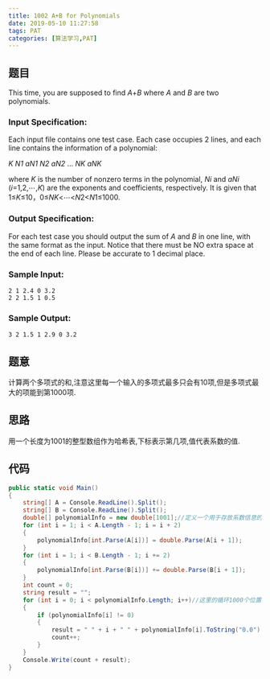 ```yaml
---
title: 1002 A+B for Polynomials
date: 2019-05-10 11:27:58
tags: PAT
categories: [算法学习,PAT]
---
```


## 题目

This time, you are supposed to find *A*+*B* where *A* and *B* are two polynomials.

### Input Specification:

Each input file contains one test case. Each case occupies 2 lines, and each line contains the information of a polynomial:

*K* *N1* *aN1* *N2* *aN2* ... *NK* *aNK*

where *K* is the number of nonzero terms in the polynomial, *Ni* and *aNi* (*i*=1,2,⋯,*K*) are the exponents and coefficients, respectively. It is given that 1≤*K*≤10，0≤*NK*<⋯<*N*2<*N*1≤1000.

### Output Specification:

For each test case you should output the sum of *A* and *B* in one line, with the same format as the input. Notice that there must be NO extra space at the end of each line. Please be accurate to 1 decimal place.

### Sample Input:

```in
2 1 2.4 0 3.2
2 2 1.5 1 0.5
```

### Sample Output:

```out
3 2 1.5 1 2.9 0 3.2
```

<!-- more -->

## 题意

计算两个多项式的和,注意这里每一个输入的多项式最多只会有10项,但是多项式最大的项能到第1000项.

## 思路

用一个长度为1001的整型数组作为哈希表,下标表示第几项,值代表系数的值.

## 代码

```c#
public static void Main()
{
    string[] A = Console.ReadLine().Split();
    string[] B = Console.ReadLine().Split();
    double[] polynomialInfo = new double[1001];//定义一个用于存放系数信息的哈希表.
    for (int i = 1; i < A.Length - 1; i = i + 2)
    {
        polynomialInfo[int.Parse(A[i])] = double.Parse(A[i + 1]);
    }
    for (int i = 1; i < B.Length - 1; i += 2)
    {
        polynomialInfo[int.Parse(B[i])] += double.Parse(B[i + 1]);
    }
    int count = 0;
    string result = "";
    for (int i = 0; i < polynomialInfo.Length; i++)//这里的循环1000个位置只有最多10个是有用的,但是没有必要进行优化,因为我试了,时间都差不多.
    {
        if (polynomialInfo[i] != 0)
        {
            result = " " + i + " " + polynomialInfo[i].ToString("0.0") + result;
            count++;
        }
    }
    Console.Write(count + result);
}
```

